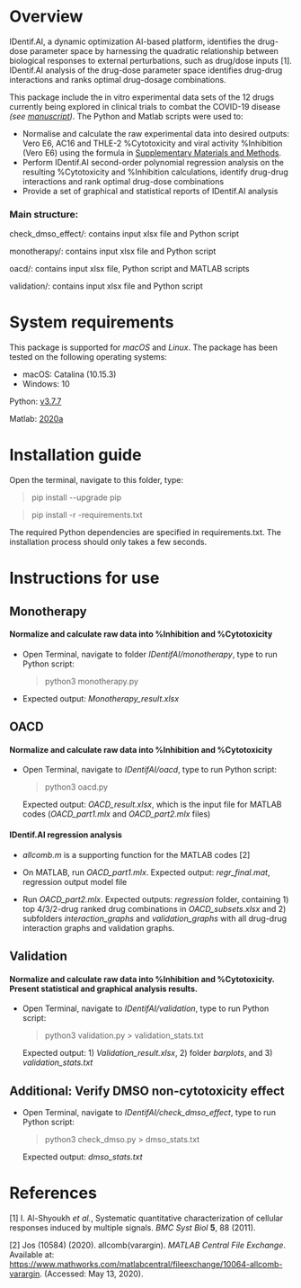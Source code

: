 # Overview

IDentif.AI, a dynamic optimization AI-based platform, identifies the drug-dose parameter space by harnessing the quadratic relationship between biological responses to external perturbations, such as drug/dose inputs [1]. IDentif.AI analysis of the drug-dose parameter space identifies drug-drug interactions and ranks optimal drug-dosage combinations.

This package include the in vitro experimental data sets of the 12 drugs currently being explored in clinical trials to combat the COVID-19 disease *(see [manuscript](https://www.medrxiv.org/content/10.1101/2020.05.04.20088104v1))*. The Python and Matlab scripts were used to:
 - Normalise and calculate the raw experimental data into desired outputs: Vero E6, AC16 and THLE-2 %Cytotoxicity and viral activity %Inhibition (Vero E6) using the formula in [Supplementary Materials and Methods](https://www.medrxiv.org/content/10.1101/2020.05.04.20088104v1.supplementary-material).
 - Perform IDentif.AI second-order polynomial regression analysis on the resulting %Cytotoxicity and %Inhibition calculations, identify drug-drug interactions and rank optimal drug-dose combinations
 - Provide a set of graphical and statistical reports of IDentif.AI analysis


### Main structure:

check_dmso_effect/: contains input xlsx file and Python script

monotherapy/: contains input xlsx file and Python script

oacd/: contains input xlsx file, Python script and MATLAB scripts 

validation/: contains input xlsx file and Python script 


# System requirements

This package is supported for _macOS_ and _Linux_. The package has been tested on the following operating systems:

 - macOS: Catalina (10.15.3)
 - Windows: 10


Python: [v3.7.7](https://www.python.org/downloads/release/python-377/)

Matlab: [2020a](https://www.mathworks.com/downloads/)



# Installation guide

Open the terminal, navigate to this folder, type:
>pip install --upgrade pip

>pip install -r -requirements.txt

The required Python dependencies are specified in requirements.txt. The installation process should only takes a few seconds.


# Instructions for use

## Monotherapy
#### Normalize and calculate raw data into %Inhibition and %Cytotoxicity
 - Open Terminal, navigate to folder *IDentifAI/monotherapy*, type to run Python script:
	>python3 monotherapy.py
	
 - Expected output: *Monotherapy_result.xlsx*
 

## OACD

#### Normalize and calculate raw data into %Inhibition and %Cytotoxicity
 - Open Terminal, navigate to *IDentifAI/oacd*, type to run Python script:
	>python3 oacd.py
	
	Expected output: *OACD_result.xlsx*, which is the input file for MATLAB codes (*OACD_part1.mlx* and *OACD_part2.mlx* files)

#### IDentif.AI regression analysis
- *allcomb.m* is a supporting function for the MATLAB codes [2]

- On MATLAB, run *OACD_part1.mlx*. 
	Expected output: *regr_final.mat*, regression output model file
	
- Run *OACD_part2.mlx*.
	Expected outputs: *regression* folder, containing 1) top 4/3/2-drug ranked drug combinations in *OACD_subsets.xlsx* and 2) subfolders *interaction_graphs* and *validation_graphs* with all drug-drug interaction graphs and validation graphs.


## Validation
#### Normalize and calculate raw data into %Inhibition and %Cytotoxicity. Present statistical and graphical analysis results.
 - Open Terminal, navigate to *IDentifAI/validation*, type to run Python script:
	>python3 validation.py > validation_stats.txt

	Expected output: 1) *Validation_result.xlsx*, 2) folder *barplots*, and 3) *validation_stats.txt*

## Additional: Verify DMSO non-cytotoxicity effect
- Open Terminal, navigate to *IDentifAI/check_dmso_effect*, type to run Python script:
	> python3 check_dmso.py > dmso_stats.txt

	Expected output: *dmso_stats.txt*


# References
[1] I. Al-Shyoukh _et al._, Systematic quantitative characterization of cellular responses induced by multiple signals. _BMC Syst Biol_ **5**, 88 (2011).

[2] Jos (10584) (2020). allcomb(varargin). *MATLAB Central File Exchange*. Available at: https://www.mathworks.com/matlabcentral/fileexchange/10064-allcomb-varargin. (Accessed: May 13, 2020).
